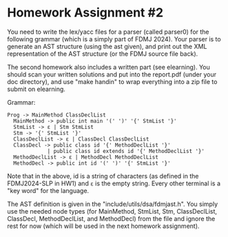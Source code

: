 # Homework Assignment #2

You need to write the lex/yacc files for a parser (called parser0) for the following grammar (which is a simply part of FDMJ 2024). Your parser is to generate an AST structure (using the ast given), and print out the XML representation of the AST structure (or the FDMJ source file back).

The second homework also includes a written part (see elearning). You should scan your written solutions and put into the report.pdf (under your doc directory), and use "make handin" to wrap everything into a zip file to submit on elearning.

Grammar:

```
Prog -> MainMethod ClassDeclList
  MainMethod -> public int main '(' ')' '{' StmList '}'
  StmList -> ε | Stm StmList
  Stm -> '{' StmList '}' 
  ClassDeclList -> ε | ClassDecl ClassDeclList
  ClassDecl -> public class id '{' MethodDeclList '}' 
             | public class id extends id '{' MethodDeclList '}'
  MethodDeclList -> ε | MethodDecl MethodDeclList
  MethodDecl -> public int id '(' ')' '{' StmList '}'
```
Note that in the above, id is a string of characters (as defined in the FDMJ2024-SLP in HW1) and `ε` is the empty string. Every other terminal is a "key word" for the language.

The AST definition is given in the "include/utils/dsa/fdmjast.h". You simply use the needed node types (for MainMethod, StmList, Stm, ClassDeclList, ClassDecl, MethodDeclList, and MethodDecl) from the file and ignore the rest for now (which will be used in the next homework assignment). 

